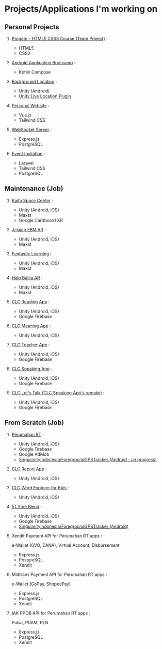 # Projects/Applications I'm working on

## Personal Projects

1. [Progate - HTML5 CSS3 Course (Team Project)](https://krlan2789.github.io/progate-ceb-e02) :
  
    - HTML5
    - CSS3

2. [Android Application Bootcamp](https://github.com/krlan2789/Sanbercode-B48-Final-Project) :
  
    - Kotlin Compose

3. [Background Location](https://github.com/krlan2789/Unity-Background-Location) :
  
    - Unity (Android)
    - [Unity Live Location Plugin](https://github.com/krlan2789/Unity-LAN-LiveLocation-Plugin)

4. [Personal Website](https://erlankurnia.github.io) :
  
    - Vue.js
    - Tailwind CSS

5. [WebSocket Server](https://github.com/krlan2789/express-ws-app) :
  
    - Express.js
    - PostgreSQL

6. [Event Invitation](https://invitation.kuryana.id) :
  
    - Laravel
    - Tailwind CSS
    - PostgreSQL

## Maintenance (Job)

1. [Kaifa Space Center](https://play.google.com/store/apps/details?id=com.kaifa.learning) :
  
    - Unity (Android, iOS)
    - Maxst
    - Google Cardboard XR

2. [Jelajah EBM AR](https://play.google.com/store/apps/details?id=com.mizan.map.ebmar) :
  
    - Unity (Android, iOS)
    - Maxst

3. [Funtastic Learning](https://play.google.com/store/apps/details?id=com.mizan.map.funtasticlearning) :
  
    - Unity (Android, iOS)
    - Maxst

4. [Halo Balita AR](https://play.google.com/store/apps/details?id=com.mizan.map.halobalitaar) :
  
    - Unity (Android, iOS)
    - Maxst

5. [CLC Reading App](https://play.google.com/store/apps/details?id=com.anakpintar.clcreading) :
  
    - Unity (Android, iOS)
    - Google Firebase

6. [CLC Meaning App](https://play.google.com/store/apps/details?id=com.anakpintar.clcmeaning) :
  
    - Unity (Android, iOS)

7. [CLC Teacher App](https://play.google.com/store/apps/details?id=com.anakpintar.clcteacherapp) :
  
    - Unity (Android, iOS)
    - Google Firebase

8. [CLC Speaking App](https://play.google.com/store/apps/details?id=com.anakpintar.clcspeaking) :
  
    - Unity (Android, iOS)
    - Google Firebase

9. [CLC Let's Talk (CLC Speaking App's remake)](https://play.google.com/store/apps/details?id=com.anakpintar.clcstudentdsnew) :
  
    - Unity (Android, iOS)
    - Google Firebase

## From Scratch (Job)

1. [Perumahan RT](https://play.google.com/store/apps/details?id=com.anakpintar.perumahan) :
  
    - Unity (Android, iOS)
    - Google Firebase
    - Google AdMob
    - [SingularityIndonesia/ForegroundGPSTracker (Android - on progress)](https://github.com/SingularityIndonesia/ForegroundGPSTracker)

2. [CLC Report App](https://play.google.com/store/apps/details?id=com.anakpintar.clcreport) :
  
    - Unity (Android, iOS)

3. [CLC Word Explorer for Kids](https://play.google.com/store/apps/details?id=com.AnakPintar.CLCMeaningforKids) :
  
    - Unity (Android, iOS)

4. [5T Fine Blend](https://play.google.com/store/apps/details?id=com.AnakPintar.SalesTracker) :
  
    - Unity (Android, iOS)
    - Google Firebase
    - [SingularityIndonesia/ForegroundGPSTracker (Android)](https://github.com/SingularityIndonesia/ForegroundGPSTracker)

5. Xendit Payment API for Perumahan RT apps :

    e-Wallet (OVO, DANA), Virtual Account, Disbursement
   
    - Express.js
    - PostgreSQL
    - Xendit

7. Midtrans Payment API for Perumahan RT apps :

    e-Wallet (GoPay, ShopeePay)
   
    - Express.js
    - PostgreSQL
    - Xendit

9. IAK PPOB API for Perumahan RT apps :
  
    Pulsa, PDAM, PLN

    - Express.js
    - PostgreSQL
    - Xendit
